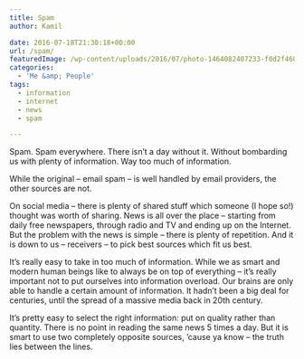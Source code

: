 ```yaml
---
title: Spam
author: Kamil

date: 2016-07-18T21:30:18+00:00
url: /spam/
featuredImage: /wp-content/uploads/2016/07/photo-1464082407233-f0d2f4606081.jpg
categories:
  - 'Me &amp; People'
tags:
  - information
  - internet
  - news
  - spam

---
```

Spam. Spam everywhere. There isn&#8217;t a day without it. Without bombarding us with plenty of information. Way too much of information.

While the original &#8211; email spam &#8211; is well handled by email providers, the other sources are not.

On social media &#8211; there is plenty of shared stuff which someone (I hope so!) thought was worth of sharing. News is all over the place &#8211; starting from daily free newspapers, through radio and TV and ending up on the Internet. But the problem with the news is simple &#8211; there is plenty of repetition. And it is down to us &#8211; receivers &#8211; to pick best sources which fit us best.

It&#8217;s really easy to take in too much of information. While we as smart and modern human beings like to always be on top of everything &#8211; it&#8217;s really important not to put ourselves into information overload. Our brains are only able to handle a certain amount of information. It hadn&#8217;t been a big deal for centuries, until the spread of a massive media back in 20th century.

It&#8217;s pretty easy to select the right information: put on quality rather than quantity. There is no point in reading the same news 5 times a day. But it is smart to use two completely opposite sources, &#8217;cause ya know &#8211; the truth lies between the lines.

&nbsp;

